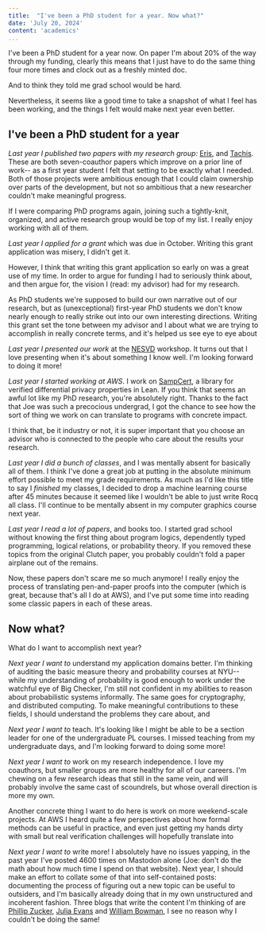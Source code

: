 ```yaml
---
title:  "I've been a PhD student for a year. Now what?"
date: 'July 20, 2024'
content: 'academics'
...
```



I've been a PhD student for a year now. 
On paper I'm about 20% of the way through my funding, clearly this means that I just have to do the same thing four more
times and clock out as a freshly minted doc.


And to think they told me grad school would be hard. 

Nevertheless, it seems like a good time to take a snapshot of what I feel has been working, and the things I felt 
would make next year even better. 


## I've been a PhD student for a year

*Last year I published two papers with my research group:* [Eris](eris.html), and [Tachis](tachis.html). 
These are both seven-coauthor papers which improve on a prior line of work-- as a first year student I felt that setting to be exactly what I needed. 
Both of those projects were ambitious enough that I could claim ownership over parts of the development, but not so ambitious that 
a new researcher couldn't make meaningful progress.

If I were comparing PhD programs again, joining such a tightly-knit, organized, and active research group would be top of my list. 
I really enjoy working with all of them. 


*Last year I applied for a grant* which was due in October.
Writing this grant application was misery, I didn't get it.

However, I think that writing this grant application so early on was a great use of my time. 
In order to argue for funding I had to seriously think about, and then argue for, the vision I (read: my advisor) had for my research. 

As PhD students we're supposed to build our own narrative out of our research, but as (unexceptional) first-year PhD students 
we don't know nearly enough to really strike out into our own interesting directions. 
Writing this grant set the tone between my advisor and I about what we are trying to accomplish in really concrete terms, and 
it's helped us see eye to eye about 




*Last year I presented our work* at the [NESVD](nesvd.html) workshop. 
It turns out that I love presenting when it's about something I know well. 
I'm looking forward to doing it more! 




*Last year I started working at AWS*. 
I work on [SampCert](https://github.com/leanprover/SampCert), a library for verified differential privacy properties in Lean. 
If you think that seems an awful lot like my PhD research, you're absolutely right.
Thanks to the fact that Joe was such a precocious undergrad, I got the chance to see how the sort of thing we work on can translate 
to programs with concrete impact. 


I think that, be it industry or not, it is super important that you choose an advisor who is connected to the people who care about
the results your research. 



*Last year I did a bunch of classes*, and I was mentally absent for basically all of them. 
I think I've done a great job at putting in the absolute minimum effort possible to meet my grade requirements. 
As much as I'd like this title to say I *finished* my classes, I decided to drop a machine learning course after 45 minutes because it seemed
like I wouldn't be able to just write Rocq all class. 
I'll continue to be mentally absent in my computer graphics course next year.




*Last year I read a lot of papers*, and books too. 
I started grad school without knowing the first thing about program logics, dependently typed programming, logical relations, or probability theory.
If you removed these topics from the original Clutch paper, you probably couldn't fold a paper airplane out of the remains.

Now, these papers don't scare me so much anymore! 
I really enjoy the process of translating pen-and-paper proofs into the computer (which is great, because that's all I do at AWS), and 
I've put some time into reading some classic papers in each of these areas.


## Now what?

What do I want to accomplish next year?

*Next year I want to* understand my application domains better.
I'm thinking of auditing the basic measure theory and probability courses at NYU-- while my understanding of probability is good enough to work
under the watchful eye of Big Checker, I'm still not confident in my abilities to reason about probabilistic systems informally. 
The same goes for cryptography, and distributed computing. 
To make meaningful contributions to these fields, I should understand the problems they care about, and


*Next year I want to* teach. 
It's looking like I might be able to be a section leader for one of the undergraduate PL courses. 
I missed teaching from my undergraduate days, and I'm looking forward to doing some more!


*Next year I want to* work on my research independence.
I love my coauthors, but smaller groups are more healthy for all of our careers.
I'm chewing on a few research ideas that still in the same vein, and will probably involve the same cast of scoundrels, but whose overall direction is more my own. 


Another concrete thing I want to do here is work on more weekend-scale projects. 
At AWS I heard quite a few perspectives about how formal methods can be useful in practice, and even just getting my hands dirty with 
small but real verification challenges will hopefully translate into 



*Next year I want to* write more!
I absolutely have no issues yapping, in the past year I've posted 4600 times on Mastodon alone (Joe: don't do the math about how much time I spend on that website).
Next year, I should make an effort to collate some of that into self-contained posts: documenting the process of figuring out a new topic can be useful to outsiders,
and I'm basically already doing that in my own unstructured and incoherent fashion. 
Three blogs that write the content I'm thinking of are [Phillip Zucker](https://www.philipzucker.com), [Julia Evans](https://jvns.ca) and [William Bowman](https://www.williamjbowman.com/blog/index.html), 
I see no reason why I couldn't be doing the same!

